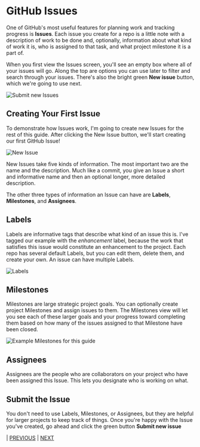# GitHub Issues

One of GitHub's most useful features for planning work and tracking progress is **Issues**. Each issue you create for a repo is a little note with a description of work to be done and, optionally, information about what kind of work it is, who is assigned to that task, and what project milestone it is a part of.

When you first view the Issues screen, you'll see an empty box where all of your issues will go. Along the top are options you can use later to filter and search through your issues. There's also the bright green **New issue** button, which we're going to use next.

![Submit new Issues](../images/issues-welcome.png)

## Creating Your First Issue

To demonstrate how Issues work, I'm going to create new Issues for the rest of this guide. After clicking the New Issue button, we'll start creating our first GitHub Issue!

![New Issue](../images/new-issue.png)

New Issues take five kinds of information. The most important two are the name and the description. Much like a commit, you give an Issue a short and informative name and then an optional longer, more detailed description.

The other three types of information an Issue can have are **Labels**, **Milestones**, and **Assignees**.

## Labels

Labels are informative tags that describe what kind of an issue this is. I've tagged our example with the *enhancement* label, because the work that satisfies this issue would constitute an enhancement to the project. Each repo has several default Labels, but you can edit them, delete them, and create your own. An issue can have multiple Labels.

![Labels](../images/labels.png)

## Milestones

Milestones are large strategic project goals. You can optionally create project Milestones and assign issues to them. The Milestones view will let you see each of these larger goals and your progress toward completing them based on how many of the issues assigned to that Milestone have been closed.

![Example Milestones for this guide](../images/milestones.png)

## Assignees

Assignees are the people who are collaborators on your project who have been assigned this Issue. This lets you designate who is working on what.

## Submit the Issue

You don't need to use Labels, Milestones, or Assignees, but they are helpful for larger projects to keep track of things. Once you're happy with the Issue you've created, go ahead and click the green button **Submit new issue**

| [PREVIOUS](https://juanalbglz.github.io/github-for-non-programmers/04-github-ui/04-02-sidebar.html) | [NEXT](https://juanalbglz.github.io/github-for-non-programmers/05-branches/05-00-using-branches.html)
